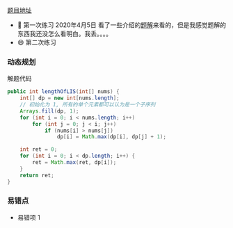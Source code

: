 [题目地址](https://leetcode-cn.com/problems/longest-increasing-subsequence/)



- :slightly_smiling_face: 第一次练习 2020年4月5日 看了一些介绍的[题解](https://labuladong.gitbook.io/algo/dong-tai-gui-hua-xi-lie/dong-tai-gui-hua-she-ji-zui-chang-di-zeng-zi-xu-lie)来看的，但是我感觉题解的东西我还没怎么看明白。我丢。。。。
- :smile: 第二次练习 



### 动态规划

解题代码

```java
public int lengthOfLIS(int[] nums) {
    int[] dp = new int[nums.length];
    // 初始化为 1, 所有的单个元素都可以认为是一个子序列
    Arrays.fill(dp, 1);
    for (int i = 0; i < nums.length; i++)
        for (int j = 0; j < i; j++)
            if (nums[i] > nums[j])
                dp[i] = Math.max(dp[i], dp[j] + 1);

    int ret = 0;
    for (int i = 0; i < dp.length; i++) {
        ret = Math.max(ret, dp[i]);
    }
    return ret;
}
```



### 易错点

- 易错项 1 
